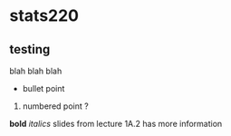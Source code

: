 # stats220
## testing
blah blah blah
* bullet point
1. numbered point ?

**bold**
*italics*
slides from lecture 1A.2 has more information

